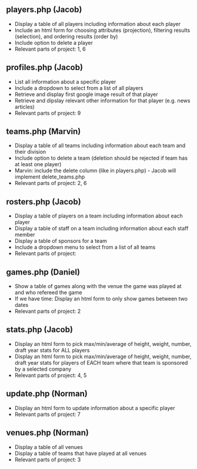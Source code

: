 ## players.php (Jacob)

- Display a table of all players including information about each player
- Include an html form for choosing attributes (projection), filtering results (selection), and ordering results (order by)
- Include option to delete a player
- Relevant parts of project: 1, 6

## profiles.php (Jacob)

- List all information about a specific player
- Include a dropdown to select from a list of all players
- Retrieve and display first google image result of that player
- Retrieve and dipslay relevant other information for that player (e.g. news articles)
- Relevant parts of project: 9

## teams.php (Marvin)

- Display a table of all teams including information about each team and their division
- Include option to delete a team (deletion should be rejected if team has at least one player)
- Marvin: include the delete column (like in players.php) - Jacob will implement delete_teams.php
- Relevant parts of project: 2, 6

## rosters.php (Jacob)

- Display a table of players on a team including information about each player
- Display a table of staff on a team including information about each staff member
- Display a table of sponsors for a team
- Include a dropdown menu to select from a list of all teams
- Relevant parts of project: 

## games.php (Daniel)

- Show a table of games along with the venue the game was played at and who refereed the game
- If we have time: Display an html form to only show games between two dates
- Relevant parts of project: 2

## stats.php (Jacob)

- Display an html form to pick max/min/average of height, weight, number, draft year stats for ALL players
- Display an html form to pick max/min/average of height, weight, number, draft year stats for players of EACH team where that team is sponsored by a selected company
- Relevant parts of project: 4, 5

## update.php (Norman)

- Display an html form to update information about a specific player
- Relevant parts of project: 7

## venues.php (Norman)

- Display a table of all venues
- Display a table of teams that have played at all venues
- Relevant parts of project: 3
